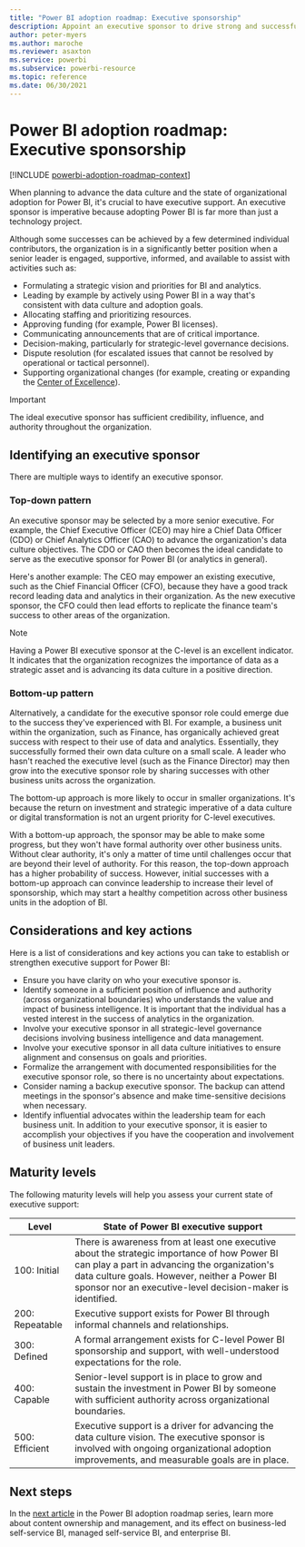 ```yaml
---
title: "Power BI adoption roadmap: Executive sponsorship"
description: Appoint an executive sponsor to drive strong and successful adoption of Power BI.
author: peter-myers
ms.author: maroche
ms.reviewer: asaxton
ms.service: powerbi
ms.subservice: powerbi-resource
ms.topic: reference
ms.date: 06/30/2021
---
```


# Power BI adoption roadmap: Executive sponsorship

[!INCLUDE [powerbi-adoption-roadmap-context](includes/powerbi-adoption-roadmap-context.md)]

When planning to advance the data culture and the state of organizational adoption for Power BI, it's crucial to have executive support. An executive sponsor is imperative because adopting Power BI is far more than just a technology project.

Although some successes can be achieved by a few determined individual contributors, the organization is in a significantly better position when a senior leader is engaged, supportive, informed, and available to assist with activities such as:

- Formulating a strategic vision and priorities for BI and analytics.
- Leading by example by actively using Power BI in a way that's consistent with data culture and adoption goals.
- Allocating staffing and prioritizing resources.
- Approving funding (for example, Power BI licenses).
- Communicating announcements that are of critical importance.
- Decision-making, particularly for strategic-level governance decisions.
- Dispute resolution (for escalated issues that cannot be resolved by operational or tactical personnel).
- Supporting organizational changes (for example, creating or expanding the [Center of Excellence](powerbi-adoption-roadmap-center-of-excellence.md)).

> [!IMPORTANT]
> The ideal executive sponsor has sufficient credibility, influence, and authority throughout the organization.

## Identifying an executive sponsor

There are multiple ways to identify an executive sponsor.

### Top-down pattern

An executive sponsor may be selected by a more senior executive. For example, the Chief Executive Officer (CEO) may hire a Chief Data Officer (CDO) or Chief Analytics Officer (CAO) to advance the organization's data culture objectives. The CDO or CAO then becomes the ideal candidate to serve as the executive sponsor for Power BI (or analytics in general).

Here's another example: The CEO may empower an existing executive, such as the Chief Financial Officer (CFO), because they have a good track record leading data and analytics in their organization. As the new executive sponsor, the CFO could then lead efforts to replicate the finance team's success to other areas of the organization.

> [!NOTE]
> Having a Power BI executive sponsor at the C-level is an excellent indicator. It indicates that the organization recognizes the importance of data as a strategic asset and is advancing its data culture in a positive direction.

### Bottom-up pattern

Alternatively, a candidate for the executive sponsor role could emerge due to the success they've experienced with BI. For example, a business unit within the organization, such as Finance, has organically achieved great success with respect to their use of data and analytics. Essentially, they successfully formed their own data culture on a small scale. A leader who hasn't reached the executive level (such as the Finance Director) may then grow into the executive sponsor role by sharing successes with other business units across the organization.

The bottom-up approach is more likely to occur in smaller organizations. It's because the return on investment and strategic imperative of a data culture or digital transformation is not an urgent priority for C-level executives.

With a bottom-up approach, the sponsor may be able to make some progress, but they won't have formal authority over other business units. Without clear authority, it's only a matter of time until challenges occur that are beyond their level of authority. For this reason, the top-down approach has a higher probability of success. However, initial successes with a bottom-up approach can convince leadership to increase their level of sponsorship, which may start a healthy competition across other business units in the adoption of BI.

## Considerations and key actions

Here is a list of considerations and key actions you can take to establish or strengthen executive support for Power BI:

- Ensure you have clarity on who your executive sponsor is.
- Identify someone in a sufficient position of influence and authority (across organizational boundaries) who understands the value and impact of business intelligence. It is important that the individual has a vested interest in the success of analytics in the organization.
- Involve your executive sponsor in all strategic-level governance decisions involving business intelligence and data management.
- Involve your executive sponsor in all data culture initiatives to ensure alignment and consensus on goals and priorities.
- Formalize the arrangement with documented responsibilities for the executive sponsor role, so there is no uncertainty about expectations.
- Consider naming a backup executive sponsor. The backup can attend meetings in the sponsor's absence and make time-sensitive decisions when necessary.
- Identify influential advocates within the leadership team for each business unit. In addition to your executive sponsor, it is easier to accomplish your objectives if you have the cooperation and involvement of business unit leaders.

## Maturity levels

The following maturity levels will help you assess your current state of executive support:

| **Level** | **State of Power BI executive support** |
| --- | --- |
| 100: Initial | There is awareness from at least one executive about the strategic importance of how Power BI can play a part in advancing the organization's data culture goals. However, neither a Power BI sponsor nor an executive-level decision-maker is identified. |
| 200: Repeatable | Executive support exists for Power BI through informal channels and relationships. |
| 300: Defined | A formal arrangement exists for C-level Power BI sponsorship and support, with well-understood expectations for the role. |
| 400: Capable | Senior-level support is in place to grow and sustain the investment in Power BI by someone with sufficient authority across organizational boundaries. |
| 500: Efficient | Executive support is a driver for advancing the data culture vision. The executive sponsor is involved with ongoing organizational adoption improvements, and measurable goals are in place. |

## Next steps

In the [next article](powerbi-adoption-roadmap-content-ownership-and-management.md) in the Power BI adoption roadmap series, learn more about content ownership and management, and its effect on business-led self-service BI, managed self-service BI, and enterprise BI.
